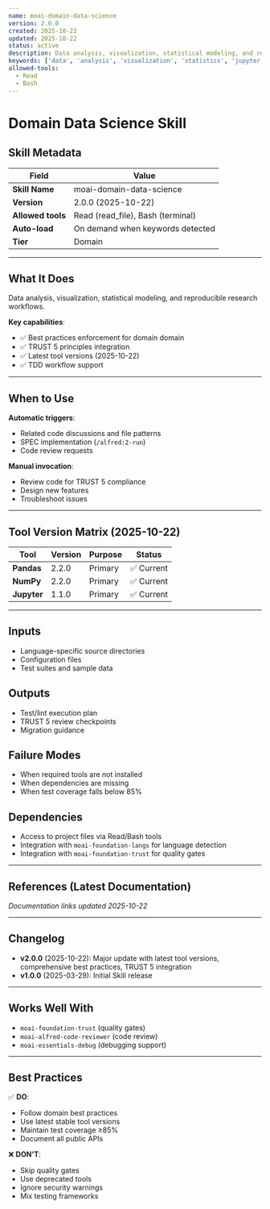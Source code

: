 ```yaml
---
name: moai-domain-data-science
version: 2.0.0
created: 2025-10-22
updated: 2025-10-22
status: active
description: Data analysis, visualization, statistical modeling, and reproducible research workflows.
keywords: ['data', 'analysis', 'visualization', 'statistics', 'jupyter']
allowed-tools:
  - Read
  - Bash
---
```


# Domain Data Science Skill

## Skill Metadata

| Field | Value |
| ----- | ----- |
| **Skill Name** | moai-domain-data-science |
| **Version** | 2.0.0 (2025-10-22) |
| **Allowed tools** | Read (read_file), Bash (terminal) |
| **Auto-load** | On demand when keywords detected |
| **Tier** | Domain |

---

## What It Does

Data analysis, visualization, statistical modeling, and reproducible research workflows.

**Key capabilities**:
- ✅ Best practices enforcement for domain domain
- ✅ TRUST 5 principles integration
- ✅ Latest tool versions (2025-10-22)
- ✅ TDD workflow support

---

## When to Use

**Automatic triggers**:
- Related code discussions and file patterns
- SPEC implementation (`/alfred:2-run`)
- Code review requests

**Manual invocation**:
- Review code for TRUST 5 compliance
- Design new features
- Troubleshoot issues

---

## Tool Version Matrix (2025-10-22)

| Tool | Version | Purpose | Status |
|------|---------|---------|--------|
| **Pandas** | 2.2.0 | Primary | ✅ Current |
| **NumPy** | 2.2.0 | Primary | ✅ Current |
| **Jupyter** | 1.1.0 | Primary | ✅ Current |

---

## Inputs

- Language-specific source directories
- Configuration files
- Test suites and sample data

## Outputs

- Test/lint execution plan
- TRUST 5 review checkpoints
- Migration guidance

## Failure Modes

- When required tools are not installed
- When dependencies are missing
- When test coverage falls below 85%

## Dependencies

- Access to project files via Read/Bash tools
- Integration with `moai-foundation-langs` for language detection
- Integration with `moai-foundation-trust` for quality gates

---

## References (Latest Documentation)

_Documentation links updated 2025-10-22_

---

## Changelog

- **v2.0.0** (2025-10-22): Major update with latest tool versions, comprehensive best practices, TRUST 5 integration
- **v1.0.0** (2025-03-29): Initial Skill release

---

## Works Well With

- `moai-foundation-trust` (quality gates)
- `moai-alfred-code-reviewer` (code review)
- `moai-essentials-debug` (debugging support)

---

## Best Practices

✅ **DO**:
- Follow domain best practices
- Use latest stable tool versions
- Maintain test coverage ≥85%
- Document all public APIs

❌ **DON'T**:
- Skip quality gates
- Use deprecated tools
- Ignore security warnings
- Mix testing frameworks
